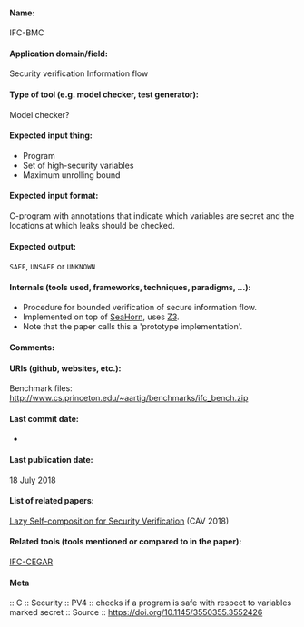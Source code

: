 #### Name:
IFC-BMC

#### Application domain/field:
Security verification
Information flow

#### Type of tool (e.g. model checker, test generator):
Model checker?

#### Expected input thing:
- Program
- Set of high-security variables
- Maximum unrolling bound

#### Expected input format:
C-program with annotations that indicate which variables are secret and the locations at which leaks should be checked.

#### Expected output:
`SAFE`, `UNSAFE` or `UNKNOWN`

#### Internals (tools used, frameworks, techniques, paradigms, ...):
- Procedure for bounded verification of secure information flow.
- Implemented on top of [SeaHorn](SeaHorn.md), uses [Z3](../Solvers/SMT/Z3.md).
- Note that the paper calls this a 'prototype implementation'.

#### Comments:

#### URIs (github, websites, etc.):
Benchmark files: http://www.cs.princeton.edu/~aartig/benchmarks/ifc_bench.zip

#### Last commit date:
-

#### Last publication date:
18 July 2018

#### List of related papers:
[Lazy Self-composition for Security Verification](https://doi.org/10.1007/978-3-319-96142-2_11) (CAV 2018)

#### Related tools (tools mentioned or compared to in the paper):
[IFC-CEGAR](IFC-CEGAR.md)

#### Meta
:: C
:: Security
:: PV4 :: checks if a program is safe with respect to variables marked secret
:: Source :: https://doi.org/10.1145/3550355.3552426

